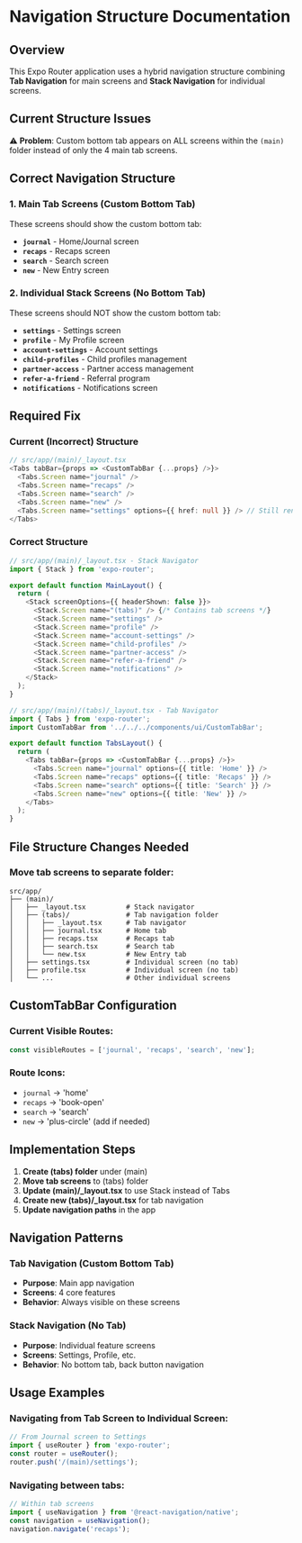 # Navigation Structure Documentation

## Overview
This Expo Router application uses a hybrid navigation structure combining **Tab Navigation** for main screens and **Stack Navigation** for individual screens.

## Current Structure Issues
⚠️ **Problem**: Custom bottom tab appears on ALL screens within the `(main)` folder instead of only the 4 main tab screens.

## Correct Navigation Structure

### 1. Main Tab Screens (Custom Bottom Tab)
These screens should show the custom bottom tab:
- **`journal`** - Home/Journal screen
- **`recaps`** - Recaps screen  
- **`search`** - Search screen
- **`new`** - New Entry screen

### 2. Individual Stack Screens (No Bottom Tab)
These screens should NOT show the custom bottom tab:
- **`settings`** - Settings screen
- **`profile`** - My Profile screen
- **`account-settings`** - Account settings
- **`child-profiles`** - Child profiles management
- **`partner-access`** - Partner access management
- **`refer-a-friend`** - Referral program
- **`notifications`** - Notifications screen

## Required Fix

### Current (Incorrect) Structure
```typescript
// src/app/(main)/_layout.tsx
<Tabs tabBar={props => <CustomTabBar {...props} />}>
  <Tabs.Screen name="journal" />
  <Tabs.Screen name="recaps" />
  <Tabs.Screen name="search" />
  <Tabs.Screen name="new" />
  <Tabs.Screen name="settings" options={{ href: null }} /> // Still renders tab bar
</Tabs>
```

### Correct Structure
```typescript
// src/app/(main)/_layout.tsx - Stack Navigator
import { Stack } from 'expo-router';

export default function MainLayout() {
  return (
    <Stack screenOptions={{ headerShown: false }}>
      <Stack.Screen name="(tabs)" /> {/* Contains tab screens */}
      <Stack.Screen name="settings" />
      <Stack.Screen name="profile" />
      <Stack.Screen name="account-settings" />
      <Stack.Screen name="child-profiles" />
      <Stack.Screen name="partner-access" />
      <Stack.Screen name="refer-a-friend" />
      <Stack.Screen name="notifications" />
    </Stack>
  );
}

// src/app/(main)/(tabs)/_layout.tsx - Tab Navigator
import { Tabs } from 'expo-router';
import CustomTabBar from '../../../components/ui/CustomTabBar';

export default function TabsLayout() {
  return (
    <Tabs tabBar={props => <CustomTabBar {...props} />}>
      <Tabs.Screen name="journal" options={{ title: 'Home' }} />
      <Tabs.Screen name="recaps" options={{ title: 'Recaps' }} />
      <Tabs.Screen name="search" options={{ title: 'Search' }} />
      <Tabs.Screen name="new" options={{ title: 'New' }} />
    </Tabs>
  );
}
```

## File Structure Changes Needed

### Move tab screens to separate folder:
```
src/app/
├── (main)/
│   ├── _layout.tsx          # Stack navigator
│   ├── (tabs)/              # Tab navigation folder
│   │   ├── _layout.tsx      # Tab navigator
│   │   ├── journal.tsx      # Home tab
│   │   ├── recaps.tsx       # Recaps tab
│   │   ├── search.tsx       # Search tab
│   │   └── new.tsx          # New Entry tab
│   ├── settings.tsx         # Individual screen (no tab)
│   ├── profile.tsx          # Individual screen (no tab)
│   └── ...                  # Other individual screens
```

## CustomTabBar Configuration

### Current Visible Routes:
```typescript
const visibleRoutes = ['journal', 'recaps', 'search', 'new'];
```

### Route Icons:
- `journal` → 'home'
- `recaps` → 'book-open'
- `search` → 'search'
- `new` → 'plus-circle' (add if needed)

## Implementation Steps

1. **Create (tabs) folder** under (main)
2. **Move tab screens** to (tabs) folder
3. **Update (main)/_layout.tsx** to use Stack instead of Tabs
4. **Create new (tabs)/_layout.tsx** for tab navigation
5. **Update navigation paths** in the app

## Navigation Patterns

### Tab Navigation (Custom Bottom Tab)
- **Purpose**: Main app navigation
- **Screens**: 4 core features
- **Behavior**: Always visible on these screens

### Stack Navigation (No Tab)
- **Purpose**: Individual feature screens
- **Screens**: Settings, Profile, etc.
- **Behavior**: No bottom tab, back button navigation

## Usage Examples

### Navigating from Tab Screen to Individual Screen:
```typescript
// From Journal screen to Settings
import { useRouter } from 'expo-router';
const router = useRouter();
router.push('/(main)/settings');
```

### Navigating between tabs:
```typescript
// Within tab screens
import { useNavigation } from '@react-navigation/native';
const navigation = useNavigation();
navigation.navigate('recaps');
```
